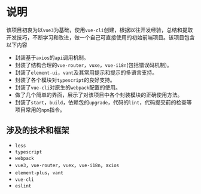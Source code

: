 # 说明

该项目初衷为以`vue3`为基础，使用`vue-cli`创建，根据以往开发经验，总结和提取开发技巧，不断学习和改进，做一个自己可直接使用的初始前端项目。该项目包含以下内容

- 封装基于`axios`的`api`调用机制。
- 封装了结构合理的`vue-router`，`vuxe`，`vue-i18n`(包括错误码机制)。
- 封装了`element-ui`，`vant`及其常用提示和提示的多语言支持。
- 封装了各个模块对`typescript`的良好支持。
- 封装了`vue-cli`对原生的`webpack`配置的使用。
- 做了几个简单的界面，展示了对该项目中各个封装模块的正确使用方法。
- 封装了`start`，`build`，依赖包的`upgrade`，代码的`lint`，代码提交前的检查等项目常用的`npm`指令。



## 涉及的技术和框架

- `less`
- `typescript`
- `webpack`
- `vue3`，`vue-router`，`vuex`，`vue-i18n`，`axios`
- `element-plus`，`vant`
- `vue-cli`
- `eslint`

